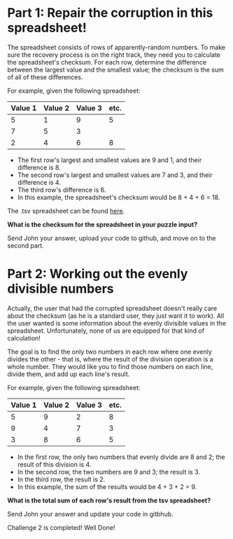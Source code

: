 # Part 1: Repair the corruption in this spreadsheet!

The spreadsheet consists of rows of apparently-random numbers. To make sure the recovery process is on the right track, they need you to calculate the spreadsheet's checksum. For each row, determine the difference between the largest value and the smallest value; the checksum is the sum of all of these differences.

For example, given the following spreadsheet:

| Value 1 | Value 2 | Value 3 | etc. | 
| --- | --- | --- | --- |
| 5 | 1 | 9 | 5 |
| 7 | 5 | 3 |
| 2 | 4 | 6 | 8 |

- The first row's largest and smallest values are 9 and 1, and their difference is 8.
- The second row's largest and smallest values are 7 and 3, and their difference is 4.
- The third row's difference is 6.
- In this example, the spreadsheet's checksum would be 8 + 4 + 6 = 18.

The .tsv spreadsheet can be found [here](https://github.com/pixelrunner/Meraki-ISE-Python-Challenges/blob/master/Challenge_2/spreadsheet.tsv).

**What is the checksum for the spreadsheet in your puzzle input?**

Send John your answer, upload your code to github, and move on to the second part.

# Part 2: Working out the evenly divisible numbers

Actually, the user that had the corrupted spreadsheet doesn't really care about the checksum (as he is a standard user, they just want it to work). All the user wanted is some information about the evenly divisible values in the spreadsheet. Unfortunately, none of us are equipped for that kind of calculation!

The goal is to find the only two numbers in each row where one evenly divides the other - that is, where the result of the division operation is a whole number. They would like you to find those numbers on each line, divide them, and add up each line's result.

For example, given the following spreadsheet:

| Value 1 | Value 2 | Value 3 | etc. | 
| --- | --- | --- | --- |
| 5 | 9 | 2 | 8 |
| 9 | 4 | 7 | 3 |
| 3 | 8 | 6 | 5 |

- In the first row, the only two numbers that evenly divide are 8 and 2; the result of this division is 4.
- In the second row, the two numbers are 9 and 3; the result is 3.
- In the third row, the result is 2.
- In this example, the sum of the results would be 4 + 3 + 2 = 9.

**What is the total sum of each row's result from the tsv spreadsheet?**

Send John your answer and update your code in gitbhub.

Challenge 2 is completed! Well Done!
